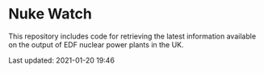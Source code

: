 # Nuke Watch

This repository includes code for retrieving the latest information available on the output of EDF nuclear power plants in the UK.

Last updated: 2021-01-20 19:46